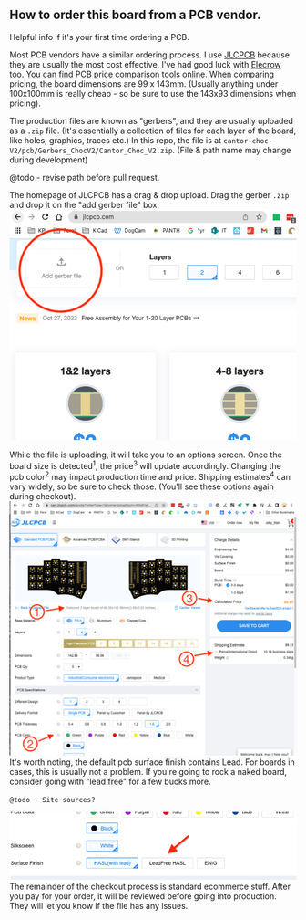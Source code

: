 ## How to order this board from a PCB vendor.

Helpful info if it's your first time ordering a PCB.

Most PCB vendors have a similar ordering process. I use [JLCPCB](https://jlcpcb.com/) because they are usually the most cost effective. I've had good luck with [Elecrow](https://www.elecrow.com/) too. [You can find PCB price comparison tools online.](https://pcbshopper.com/) When comparing pricing, the board dimensions are 99 x 143mm. (Usually anything under 100x100mm is really cheap - so be sure to use the 143x93 dimensions when pricing).

The production files are known as "gerbers", and they are usually uploaded as a `.zip` file. (It's essentially a collection of files for each layer of the board, like holes, graphics, traces etc.) In this repo, the file is at `cantor-choc-V2/pcb/Gerbers_ChocV2/Cantor_Choc_V2.zip`. (File & path name may change during development)

@todo - revise path before pull request.

The homepage of JLCPCB has a drag & drop upload. Drag the gerber `.zip` and drop it on the "add gerber file" box.
![JLCPCB Home](assets/JLCPCB_Ordering_1.png)

While the file is uploading, it will take you to an options screen. Once the board size is detected<sup>1</sup>, the price<sup>3</sup> will update accordingly.
Changing the pcb color<sup>2</sup> may impact production time and price.
Shipping estimates<sup>4</sup> can vary widely, so be sure to check those. (You'll see these options again during checkout).
![JLCPCB Home](assets/JLCPCB_Ordering_2.png)
It's worth noting, the default pcb surface finish contains Lead. For boards in cases, this is usually not a problem. If you're going to rock a naked board, consider going with "lead free" for a few bucks more.


`@todo - Site sources?`

![JLCPCB Home](assets/JLCPCB_lead.png)
The remainder of the checkout process is standard ecommerce stuff. After you pay for your order, it will be reviewed before going into production. They will let you know if the file has any issues.